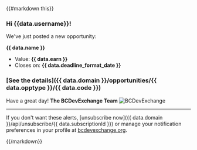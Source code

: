 {{#markdown this}}

### Hi {{data.username}}!

We've just posted a new opportunity:

**{{ data.name }}**

- Value: **{{ data.earn }}**
- Closes on: **{{ data.deadline_format_date }}**

### [See the details]({{ data.domain }}/opportunities/{{ data.opptype }}/{{ data.code }})


Have a great day!
**The BCDevExchange Team**
![BCDevExchange](https://bcdevexchange.org/modules/core/client/img/logo/logo-150px.png)

---

If you don't want these alerts, [unsubscribe now]({{ data.domain }}/api/unsubscribe/{{ data.subscriptionId }}) or manage your notification preferences in your profile at [bcdevexchange.org](http://bcdevexchange.org).

{{/markdown}}
